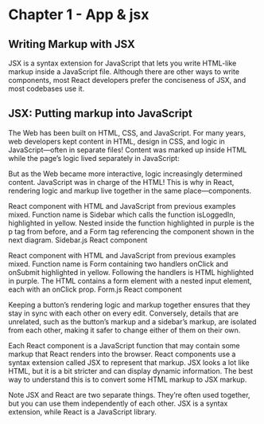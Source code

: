 # Chapter 1 - App & jsx
## Writing Markup with JSX
JSX is a syntax extension for JavaScript that lets you write HTML-like markup inside a JavaScript file. Although there are other ways to write components, most React developers prefer the conciseness of JSX, and most codebases use it.

## JSX: Putting markup into JavaScript 
The Web has been built on HTML, CSS, and JavaScript. For many years, web developers kept content in HTML, design in CSS, and logic in JavaScript—often in separate files! Content was marked up inside HTML while the page’s logic lived separately in JavaScript:


But as the Web became more interactive, logic increasingly determined content. JavaScript was in charge of the HTML! This is why in React, rendering logic and markup live together in the same place—components.

React component with HTML and JavaScript from previous examples mixed. Function name is Sidebar which calls the function isLoggedIn, highlighted in yellow. Nested inside the function highlighted in purple is the p tag from before, and a Form tag referencing the component shown in the next diagram.
Sidebar.js React component

React component with HTML and JavaScript from previous examples mixed. Function name is Form containing two handlers onClick and onSubmit highlighted in yellow. Following the handlers is HTML highlighted in purple. The HTML contains a form element with a nested input element, each with an onClick prop.
Form.js React component

Keeping a button’s rendering logic and markup together ensures that they stay in sync with each other on every edit. Conversely, details that are unrelated, such as the button’s markup and a sidebar’s markup, are isolated from each other, making it safer to change either of them on their own.

Each React component is a JavaScript function that may contain some markup that React renders into the browser. React components use a syntax extension called JSX to represent that markup. JSX looks a lot like HTML, but it is a bit stricter and can display dynamic information. The best way to understand this is to convert some HTML markup to JSX markup.

Note
JSX and React are two separate things. They’re often used together, but you can use them independently of each other. JSX is a syntax extension, while React is a JavaScript library.